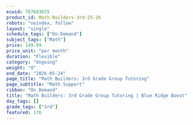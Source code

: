 ```yaml
---
ecwid: 767683655
product_id: Math-Builders-3rd-25-26
robots: "noindex, follow"
layout: "single"
schedule_tags: ["On-Demand"]
subject_tags: ["Math"]
price: 149.99
price_unit: "per month"
duration: "Flexible"
category: "Ongoing"
weight: "8"
end_date: "2026-05-24"
page_title: "Math Builders: 3rd Grade Group Tutoring"
page_subtitle: "Math Support"
ribbon: "On Demand"
title: "Math Builders: 3rd Grade Group Tutoring | Blue Ridge Boost"
day_tags: []
grade_tags: ["3rd"]
featured: 176
---
```

